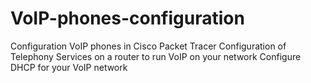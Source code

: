 # VoIP-phones-configuration
Configuration VoIP phones in Cisco Packet Tracer
Configuration of Telephony Services on a router to run VoIP on your network
Configure DHCP for your VoIP network
